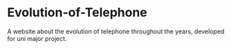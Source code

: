 # Evolution-of-Telephone
 A website about the evolution of telephone throughout the years, developed for uni major project.
